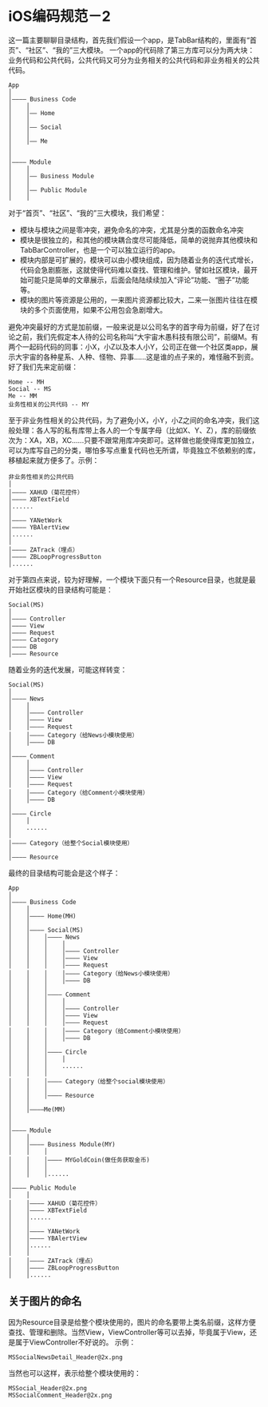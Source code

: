 # iOS编码规范－2
这一篇主要聊聊目录结构，首先我们假设一个app，是TabBar结构的，里面有“首页”、“社区”、“我的”三大模块。
一个app的代码除了第三方库可以分为两大块：业务代码和公共代码，公共代码又可分为业务相关的公共代码和非业务相关的公共代码。

```
App
│
│———— Business Code
│    │
│    │—— Home
│    │    
│    │—— Social
│    │ 
│    │—— Me
│ 
│ 
│———— Module
│    │ 
│    │—— Business Module
│    │ 
│    │—— Public Module
│    │
```
对于“首页”、“社区”、“我的”三大模块，我们希望：

* 模块与模块之间是零冲突，避免命名的冲突，尤其是分类的函数命名冲突
* 模块是很独立的，和其他的模块耦合度尽可能降低，简单的说抛弃其他模块和TabBarController，也是一个可以独立运行的app。
* 模块内部是可扩展的，模块可以由小模块组成，因为随着业务的迭代式增长，代码会急剧膨胀，这就使得代码难以查找、管理和维护。譬如社区模块，最开始可能只是简单的文章展示，后面会陆陆续续加入“评论”功能、“圈子”功能等。
* 模块的图片等资源是公用的，一来图片资源都比较大，二来一张图片往往在模块的多个页面使用，如果不公用包会急剧增大。

避免冲突最好的方式是加前缀，一般来说是以公司名字的首字母为前缀，好了在讨论之前，我们先假定本人待的公司名称叫“大宇宙木愚科技有限公司”，前缀M。有两个一起码代码的同事：小X，小Z以及本人小Y，公司正在做一个社区类app，展示大宇宙的各种星系、人种、怪物、异事......这是谁的点子来的，难怪融不到资。  
好了我们先来定前缀：
```
Home -- MH
Social -- MS
Me -- MM
业务性相关的公共代码 -- MY
```
至于非业务性相关的公共代码，为了避免小X，小Y，小Z之间的命名冲突，我们这般处理：各人写的私有库带上各人的一个专属字母（比如X、Y、Z），库的前缀依次为：XA，XB，XC......只要不跟常用库冲突即可。这样做也能使得库更加独立，可以为库写自己的分类，哪怕多写点重复代码也无所谓，毕竟独立不依赖别的库，移植起来就方便多了。示例：
```
非业务性相关的公共代码
│  
│———— XAHUD（菊花控件）
│———— XBTextField
│......
│
│———— YANetWork
│———— YBAlertView
│......
│
│———— ZATrack（埋点）
│———— ZBLoopProgressButton
│......
```
对于第四点来说，较为好理解，一个模块下面只有一个Resource目录，也就是最开始社区模块的目录结构可能是：
```
Social(MS)
│
│———— Controller
│———— View
│———— Request
│———— Category
│———— DB
│———— Resource
```
随着业务的迭代发展，可能这样转变：
```
Social(MS)
│
│———— News
│    │
│    │———— Controller
│    │———— View
│    │———— Request
│    │———— Category（给News小模块使用）
│    │———— DB
│    
│———— Comment
│    │
│    │———— Controller
│    │———— View
│    │———— Request
│    │———— Category（给Comment小模块使用）
│    │———— DB
│    
│———— Circle
│    │
│    ......
│    
│———— Category（给整个Social模块使用）
│    
│———— Resource
```  
最终的目录结构可能会是这个样子：
```
App
│
│———— Business Code
│    │
│    │———— Home(MH)
│    │
│    │———— Social(MS)
│    │    │———— News
│    │    │    │
│    │    │    │———— Controller
│    │    │    │———— View
│    │    │    │———— Request
│    │    │    │———— Category（给News小模块使用）
│    │    │    │———— DB
│    │    │
│    │    │———— Comment
│    │    │    │
│    │    │    │———— Controller
│    │    │    │———— View
│    │    │    │———— Request
│    │    │    │———— Category（给Comment小模块使用）
│    │    │    │———— DB
│    │    │    
│    │    │———— Circle
│    │    │    │
│    │    │    ......
│    │    │    
│    │    │———— Category（给整个social模块使用）
│    │    │    
│    │    │———— Resource
│    │
│    │————Me(MM)
│
│
│———— Module
│    │
│    │———— Business Module(MY)
│    │    │
│    │    │———— MYGoldCoin(做任务获取金币)
│    │    │
│    │    │......
│
│———— Public Module
│    │  
│    │———— XAHUD（菊花控件）
│    │———— XBTextField
│    │......
│    │
│    │———— YANetWork
│    │———— YBAlertView
│    │......
│    │
│    │———— ZATrack（埋点）
│    │———— ZBLoopProgressButton
│    │......
```
  
## 关于图片的命名
因为Resource目录是给整个模块使用的，图片的命名要带上类名前缀，这样方便查找、管理和删除。当然View，ViewController等可以去掉，毕竟属于View，还是属于ViewController不好说的。
示例：
```
MSSocialNewsDetail_Header@2x.png
```
当然也可以这样，表示给整个模块使用的：
```
MSSocial_Header@2x.png
MSSocialComment_Header@2x.png
```

